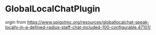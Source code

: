 # GlobalLocalChatPlugin
orgin from https://www.spigotmc.org/resources/globallocalchat-speak-locally-in-a-defined-radius-staff-chat-included-100-configurable.47101/
